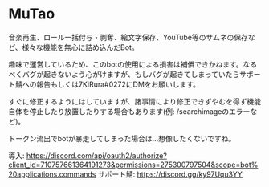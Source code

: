 # MuTao

音楽再生、ロール一括付与・剥奪、絵文字保存、YouTube等のサムネの保存など、様々な機能を無心に詰め込んだBot。

趣味で運営しているため、このbotの使用による損害は補償できかねます。なるべくバグが起きないよう心がけますが、もしバグが起きてしまっていたらサポート鯖への報告もしくは7KiRura#0272にDMをお願いします。

すぐに修正するようにはしていますが、諸事情により修正できずやむを得ず機能自体を停止したり放置したりする場合もあります(例: /searchimageのエラーなど)。

トークン流出でbotが暴走してしまった場合は...想像したくないですね。

導入: https://discord.com/api/oauth2/authorize?client_id=710757661364191273&permissions=275300797504&scope=bot%20applications.commands
サポート鯖: https://discord.gg/ky97Uqu3YY
